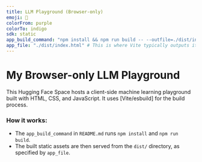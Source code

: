 ```yaml
---
title: LLM Playground (Browser-only)
emoji: 🚀
colorFrom: purple
colorTo: indigo
sdk: static
app_build_command: "npm install && npm run build -- --outfile=./dist/index.js && cp index.html ./dist/index.html"
app_file: "./dist/index.html" # This is where Vite typically outputs its index.html
---
```


# My Browser-only LLM Playground

This Hugging Face Space hosts a client-side machine learning playground built with HTML, CSS, and JavaScript.
It uses [Vite/esbuild] for the build process.

### How it works:
- The `app_build_command` in `README.md` runs `npm install` and `npm run build`.
- The built static assets are then served from the `dist/` directory, as specified by `app_file`.